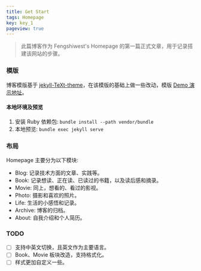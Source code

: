 ```yaml
---
title: Get Start
tags: Homepage
key: key_1
pageview: true
---
```


> 此篇博客作为 Fengshiwest's Homepage 的第一篇正式文章，用于记录搭建该网站的步骤。

### 模版

博客模版基于 [jekyll-TeXt-theme](https://github.com/kitian616/jekyll-TeXt-theme)，在该模版的基础上做一些改动，模版 [Demo 演示地址](https://tianqi.name/jekyll-TeXt-theme/test/)。

#### 本地环境及预览

1. 安装 Ruby 依赖包: `bundle install --path vendor/bundle`
2. 本地预览: `bundle exec jekyll serve`

### 布局

Homepage 主要分为以下模块:

- Blog: 记录技术方面的文章、实践等。
- Book: 记录想读、正在读、已读过的书籍，以及读后感和摘录。
- Movie: 同上，想看的、看过的影视。
- Photo: 摄影和喜欢的照片。
- Life: 生活的小感悟和记录。
- Archive: 博客的归档。
- About: 自我介绍和个人简历。

### TODO

- [ ] 支持中英文切换，且英文作为主要语言。
- [ ] Book、Movie 板块改造，支持格式化。
- [ ] 样式更加自定义一些。
